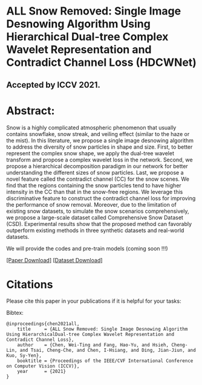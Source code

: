 # ALL Snow Removed: Single Image Desnowing Algorithm Using Hierarchical Dual-tree Complex Wavelet Representation and Contradict Channel Loss (HDCWNet)

## Accepted by ICCV 2021.

# Abstract:
Snow is a highly complicated atmospheric phenomenon that usually contains snowflake, snow streak, and veiling effect (similar to the haze or the mist). In this literature, we propose a single image desnowing algorithm to address the diversity of snow particles in shape and size. First, to better represent the complex snow shape, we apply the dual-tree wavelet transform and propose a complex wavelet loss in the network. Second, we propose a hierarchical decomposition paradigm in our network for better understanding the different sizes of snow particles. Last, we propose a novel feature called the contradict channel (CC) for the snow scenes. We find that the regions containing the snow particles tend to have higher intensity in the CC than that in the snow-free regions. We leverage this discriminative feature to construct the contradict channel loss for improving the performance of snow removal. Moreover, due to the limitation of existing snow datasets, to simulate the snow scenarios comprehensively, we propose a large-scale dataset called Comprehensive Snow Dataset (CSD). Experimental results show that the proposed method can favorably outperform existing methods in three synthetic datasets and real-world datasets.


We will provide the codes and pre-train models (coming soon !!!)



[[Paper Download]]()
[[Dataset Download]]()

# Citations
Please cite this paper in your publications if it is helpful for your tasks:    

Bibtex:
```
@inproceedings{chen2021all,
    title     = {ALL Snow Removed: Single Image Desnowing Algorithm Using HierarchicalDual-tree Complex Wavelet Representation and Contradict Channel Loss},
    author    = {Chen, Wei-Ting and Fang, Hao-Yu, and Hsieh, Cheng-Lin, and Tsai, Cheng-Che, and Chen, I-Hsiang, and Ding, Jian-Jiun, and Kuo, Sy-Yen},
    booktitle = {Proceedings of the IEEE/CVF International Conference on Computer Vision (ICCV)},
    year      = {2021}
}
```
